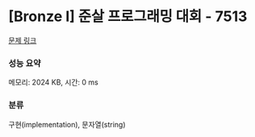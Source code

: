 # [Bronze I] 준살 프로그래밍 대회 - 7513 

[문제 링크](https://www.acmicpc.net/problem/7513) 

### 성능 요약

메모리: 2024 KB, 시간: 0 ms

### 분류

구현(implementation), 문자열(string)

